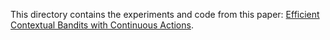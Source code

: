 This directory contains the experiments and code from this paper: [Efficient Contextual Bandits with Continuous Actions](https://arxiv.org/pdf/2006.06040.pdf).